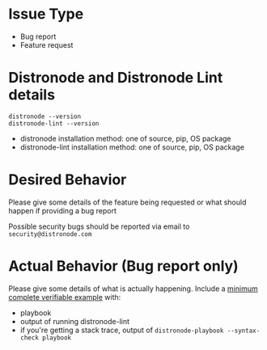 # Issue Type

- Bug report
- Feature request

# Distronode and Distronode Lint details

```
distronode --version
distronode-lint --version
```

- distronode installation method: one of source, pip, OS package
- distronode-lint installation method: one of source, pip, OS package

# Desired Behavior

Please give some details of the feature being requested or what should happen if
providing a bug report

Possible security bugs should be reported via email to `security@distronode.com`

# Actual Behavior (Bug report only)

Please give some details of what is actually happening. Include a [minimum
complete verifiable example] with:

- playbook
- output of running distronode-lint
- if you're getting a stack trace, output of
  `distronode-playbook --syntax-check playbook`

[minimum complete verifiable example]: http://stackoverflow.com/help/mcve
